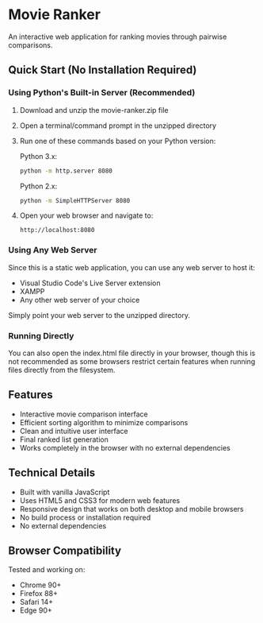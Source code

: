 # Movie Ranker

An interactive web application for ranking movies through pairwise comparisons.

## Quick Start (No Installation Required)

### Using Python's Built-in Server (Recommended)

1. Download and unzip the movie-ranker.zip file
2. Open a terminal/command prompt in the unzipped directory
3. Run one of these commands based on your Python version:

   Python 3.x:
   ```bash
   python -m http.server 8080
   ```

   Python 2.x:
   ```bash
   python -m SimpleHTTPServer 8080
   ```

4. Open your web browser and navigate to:
   ```
   http://localhost:8080
   ```

### Using Any Web Server

Since this is a static web application, you can use any web server to host it:

- Visual Studio Code's Live Server extension
- XAMPP
- Any other web server of your choice

Simply point your web server to the unzipped directory.

### Running Directly

You can also open the index.html file directly in your browser, though this is not recommended as some browsers restrict certain features when running files directly from the filesystem.

## Features

- Interactive movie comparison interface
- Efficient sorting algorithm to minimize comparisons
- Clean and intuitive user interface
- Final ranked list generation
- Works completely in the browser with no external dependencies

## Technical Details

- Built with vanilla JavaScript
- Uses HTML5 and CSS3 for modern web features
- Responsive design that works on both desktop and mobile browsers
- No build process or installation required
- No external dependencies

## Browser Compatibility

Tested and working on:
- Chrome 90+
- Firefox 88+
- Safari 14+
- Edge 90+
